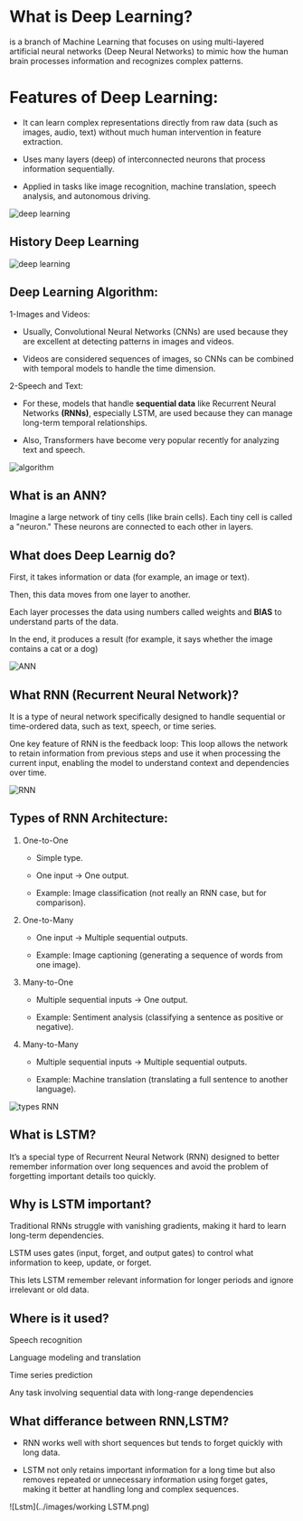 # What is Deep Learning?
is a branch of Machine Learning that focuses on using multi-layered artificial neural networks (Deep Neural Networks) to mimic how the human brain processes information and recognizes complex patterns.


# Features of Deep Learning:

 * It can learn complex representations directly from raw data (such as images, audio, text) without much human intervention in feature extraction.

 * Uses many layers (deep) of interconnected neurons that process information sequentially.

 * Applied in tasks like image recognition, machine translation, speech analysis, and autonomous driving.

![deep learning](../images/deeplearning.png)



## History Deep Learning

![deep learning](../images/history_deeplearning.png)



## Deep Learning Algorithm:

1-Images and Videos:

 * Usually, Convolutional Neural Networks (CNNs) are used because they are excellent at detecting patterns in images and videos.

 * Videos are considered sequences of images, so CNNs can be combined with temporal models to handle the time dimension.

2-Speech and Text:

 * For these, models that handle **sequential data** like Recurrent Neural Networks **(RNNs)**, especially LSTM, are used because they can manage long-term temporal relationships.

 * Also, Transformers have become very popular recently for analyzing text and speech.


![algorithm](../images/algorithm_dl.png)


## What is an ANN?

Imagine a large network of tiny cells (like brain cells).
Each tiny cell is called a "neuron."
These neurons are connected to each other in layers.




## What does Deep Learnig do?

First, it takes information or data (for example, an image or text).

Then, this data moves from one layer to another.

Each layer processes the data using numbers called weights and **BIAS** to understand parts of the data.

In the end, it produces a result (for example, it says whether the image contains a cat or a dog)



![ANN](../images/ANN.png)



## What RNN (Recurrent Neural Network)?

It is a type of neural network specifically designed to handle sequential or time-ordered data, such as text, speech, or time series.

One key feature of RNN is the feedback loop:
This loop allows the network to retain information from previous steps and use it when processing the current input, enabling the model to understand context and dependencies over time.



![RNN](../images/RNN_define.png)


## Types of RNN Architecture:
1. One-to-One
   * Simple type.

   * One input → One output.

   * Example: Image classification (not really an RNN case, but for comparison).


2. One-to-Many
   * One input → Multiple sequential outputs.

   * Example: Image captioning (generating a sequence of words from one image).


3. Many-to-One
   * Multiple sequential inputs → One output.

   * Example: Sentiment analysis (classifying a sentence as positive or negative).


4. Many-to-Many
   * Multiple sequential inputs → Multiple sequential outputs.

   * Example: Machine translation (translating a full sentence to another language).

![types RNN](../images/types_rnn.png)



## What is LSTM?

It’s a special type of Recurrent Neural Network (RNN) designed to better remember information over long sequences and avoid the problem of forgetting important details too quickly.


## Why is LSTM important?

Traditional RNNs struggle with vanishing gradients, making it hard to learn long-term dependencies.

LSTM uses gates (input, forget, and output gates) to control what information to keep, update, or forget.

This lets LSTM remember relevant information for longer periods and ignore irrelevant or old data.


## Where is it used?

Speech recognition

Language modeling and translation

Time series prediction

Any task involving sequential data with long-range dependencies


## What differance between RNN,LSTM?

   * RNN works well with short sequences but tends to forget quickly with long data.

   * LSTM not only retains important information for a long time but also removes repeated or unnecessary information using forget gates, making it better at handling long and complex sequences.


   
![Lstm](../images/working LSTM.png)

